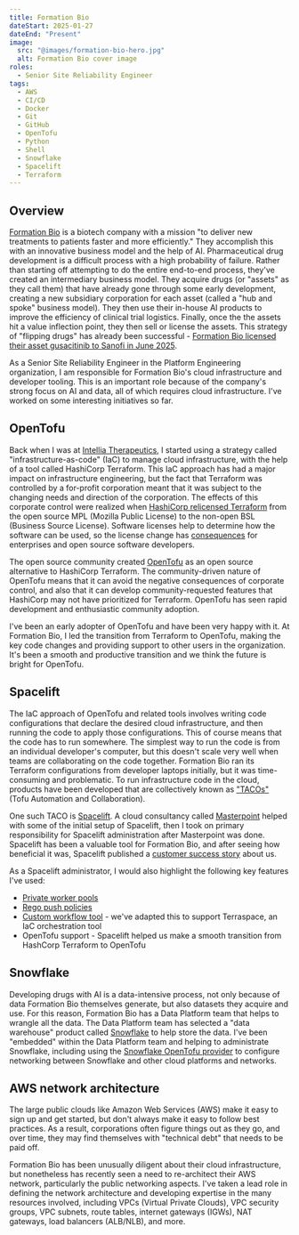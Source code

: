 ```yaml
---
title: Formation Bio
dateStart: 2025-01-27
dateEnd: "Present"
image:
  src: "@images/formation-bio-hero.jpg"
  alt: Formation Bio cover image
roles:
  - Senior Site Reliability Engineer
tags:
  - AWS
  - CI/CD
  - Docker
  - Git
  - GitHub
  - OpenTofu
  - Python
  - Shell
  - Snowflake
  - Spacelift
  - Terraform
---
```


## Overview

<a href="https://www.formation.bio/" rel="external" target="_blank">Formation Bio</a> is a biotech company with a mission "to deliver new treatments to patients faster and more efficiently." They accomplish this with an innovative business model and the help of AI. Pharmaceutical drug development is a difficult process with a high probability of failure. Rather than starting off attempting to do the entire end-to-end process, they've created an intermediary business model. They acquire drugs (or "assets" as they call them) that have already gone through some early development, creating a new subsidiary corporation for each asset (called a "hub and spoke" business model). They then use their in-house AI products to improve the efficiency of clinical trial logistics. Finally, once the the assets hit a value inflection point, they then sell or license the assets. This strategy of "flipping drugs" has already been successful - <a href="https://www.prnewswire.com/news-releases/libertas-bio-a-formation-bio-subsidiary-license-of-gusacitinib-a-dual-jaksyk-inhibitor-to-sanofi-302487403.html" rel="external" target="_blank">Formation Bio licensed their asset gusacitinib to Sanofi in June 2025</a>.

As a Senior Site Reliability Engineer in the Platform Engineering organization, I am responsible for Formation Bio's cloud infrastructure and developer tooling. This is an important role because of the company's strong focus on AI and data, all of which requires cloud infrastructure. I've worked on some interesting initiatives so far.

## OpenTofu

Back when I was at [Intellia Therapeutics](/work/intellia), I started using a strategy called "infrastructure-as-code" (IaC) to manage cloud infrastructure, with the help of a tool called HashiCorp Terraform. This IaC approach has had a major impact on infrastructure engineering, but the fact that Terraform was controlled by a for-profit corporation meant that it was subject to the changing needs and direction of the corporation. The effects of this corporate control were realized when <a href="https://www.hashicorp.com/blog/hashicorp-adopts-business-source-license" rel="external" target="_blank">HashiCorp relicensed Terraform</a> from the open source MPL (Mozilla Public License) to the non-open BSL (Business Source License). Software licenses help to determine how the software can be used, so the license change has <a href="https://opentofu.org/manifesto/" rel="external" target="_blank">consequences</a> for enterprises and open source software developers.

The open source community created <a href="https://opentofu.org/" rel="external" target="_blank">OpenTofu</a> as an open source alternative to HashiCorp Terraform. The community-driven nature of OpenTofu means that it can avoid the negative consequences of corporate control, and also that it can develop community-requested features that HashiCorp may not have prioritized for Terraform. OpenTofu has seen rapid development and enthusiastic community adoption.

I've been an early adopter of OpenTofu and have been very happy with it. At Formation Bio, I led the transition from Terraform to OpenTofu, making the key code changes and providing support to other users in the organization. It's been a smooth and productive transition and we think the future is bright for OpenTofu.

## Spacelift

The IaC approach of OpenTofu and related tools involves writing code configurations that declare the desired cloud infrastructure, and then running the code to apply those configurations. This of course means that the code has to run somewhere. The simplest way to run the code is from an individual developer's computer, but this doesn't scale very well when teams are collaborating on the code together. Formation Bio ran its Terraform configurations from developer laptops initially, but it was time-consuming and problematic. To run infrastructure code in the cloud, products have been developed that are collectively known as <a href="https://opentofu.org/docs/intro/tacos/" rel="external" target="_blank">"TACOs"</a> (Tofu Automation and Collaboration).

One such TACO is <a href="https://spacelift.io/" rel="external" target="_blank">Spacelift</a>. A cloud consultancy called <a href="https://masterpoint.io/" rel="external" target="_blank">Masterpoint</a> helped with some of the initial setup of Spacelift, then I took on primary responsibility for Spacelift administration after Masterpoint was done. Spacelift has been a valuable tool for Formation Bio, and after seeing how beneficial it was, Spacelift published a <a href="https://spacelift.io/customers/formation-bio" rel="external" target="_blank">customer success story</a> about us.

As a Spacelift administrator, I would also highlight the following key features I've used:

- <a href="https://docs.spacelift.io/concepts/worker-pools" rel="external" target="_blank">Private worker pools</a>
- <a href="https://docs.spacelift.io/concepts/policy/push-policy" rel="external" target="_blank">Rego push policies</a>
- <a href="https://docs.spacelift.io/vendors/terraform/workflow-tool" rel="external" target="_blank">Custom workflow tool</a> - we've adapted this to support Terraspace, an IaC orchestration tool
- OpenTofu support - Spacelift helped us make a smooth transition from HashCorp Terraform to OpenTofu

## Snowflake

Developing drugs with AI is a data-intensive process, not only because of data Formation Bio themselves generate, but also datasets they acquire and use. For this reason, Formation Bio has a Data Platform team that helps to wrangle all the data. The Data Platform team has selected a "data warehouse" product called <a href="https://www.snowflake.com/en/" rel="external" target="_blank">Snowflake</a> to help store the data. I've been "embedded" within the Data Platform team and helping to administrate Snowflake, including using the <a href="https://search.opentofu.org/provider/snowflakedb/snowflake/latest" rel="external" target="_blank">Snowflake OpenTofu provider</a> to configure networking between Snowflake and other cloud platforms and networks.

## AWS network architecture

The large public clouds like Amazon Web Services (AWS) make it easy to sign up and get started, but don't always make it easy to follow best practices. As a result, corporations often figure things out as they go, and over time, they may find themselves with "technical debt" that needs to be paid off.

Formation Bio has been unusually diligent about their cloud infrastructure, but nonetheless has recently seen a need to re-architect their AWS network, particularly the public networking aspects. I've taken a lead role in defining the network architecture and developing expertise in the many resources involved, including VPCs (Virtual Private Clouds), VPC security groups, VPC subnets, route tables, internet gateways (IGWs), NAT gateways, load balancers (ALB/NLB), and more.
